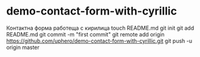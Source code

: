 demo-contact-form-with-cyrillic
===============================

Контактна форма работеща с кирилица
touch README.md
git init
git add README.md
git commit -m "first commit"
git remote add origin https://github.com/uphero/demo-contact-form-with-cyrillic.git
git push -u origin master
